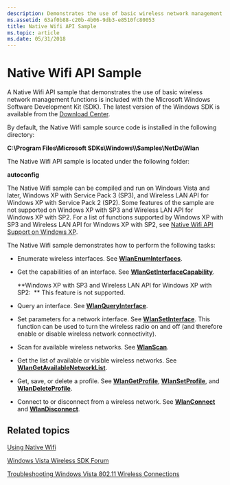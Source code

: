 ```yaml
---
description: Demonstrates the use of basic wireless network management functions.
ms.assetid: 63af0b88-c20b-4b06-9db3-e8510fc80053
title: Native Wifi API Sample
ms.topic: article
ms.date: 05/31/2018
---
```


# Native Wifi API Sample

A Native Wifi API sample that demonstrates the use of basic wireless network management functions is included with the Microsoft Windows Software Development Kit (SDK). The latest version of the Windows SDK is available from the [Download Center](https://developer.microsoft.com/windows/downloads).

By default, the Native Wifi sample source code is installed in the following directory:

**C:\\Program Files\\Microsoft SDKs\\Windows\\<version number>\\Samples\\NetDs\\Wlan**

The Native Wifi API sample is located under the following folder:

**autoconfig**

The Native Wifi sample can be compiled and run on Windows Vista and later, Windows XP with Service Pack 3 (SP3), and Wireless LAN API for Windows XP with Service Pack 2 (SP2). Some features of the sample are not supported on Windows XP with SP3 and Wireless LAN API for Windows XP with SP2. For a list of functions supported by Windows XP with SP3 and Wireless LAN API for Windows XP with SP2, see [Native Wifi API Support on Windows XP](about-wireless-lan-api-for-windows-xp-service-pack-2.md).

The Native Wifi sample demonstrates how to perform the following tasks:

-   Enumerate wireless interfaces. See [**WlanEnumInterfaces**](/windows/desktop/api/wlanapi/nf-wlanapi-wlanenuminterfaces).
-   Get the capabilities of an interface. See [**WlanGetInterfaceCapability**](/windows/desktop/api/wlanapi/nf-wlanapi-wlangetinterfacecapability).

    **Windows XP with SP3 and Wireless LAN API for Windows XP with SP2:  ** This feature is not supported.

-   Query an interface. See [**WlanQueryInterface**](/windows/desktop/api/Wlanapi/nf-wlanapi-wlanqueryinterface).
-   Set parameters for a network interface. See [**WlanSetInterface**](/windows/desktop/api/Wlanapi/nf-wlanapi-wlansetinterface). This function can be used to turn the wireless radio on and off (and therefore enable or disable wireless network connectivity).
-   Scan for available wireless networks. See [**WlanScan**](/windows/desktop/api/wlanapi/nf-wlanapi-wlanscan).
-   Get the list of available or visible wireless networks. See [**WlanGetAvailableNetworkList**](/windows/desktop/api/wlanapi/nf-wlanapi-wlangetavailablenetworklist).
-   Get, save, or delete a profile. See [**WlanGetProfile**](/windows/desktop/api/wlanapi/nf-wlanapi-wlangetprofile), [**WlanSetProfile**](/windows/desktop/api/wlanapi/nf-wlanapi-wlansetprofile), and [**WlanDeleteProfile**](/windows/desktop/api/wlanapi/nf-wlanapi-wlandeleteprofile).
-   Connect to or disconnect from a wireless network. See [**WlanConnect**](/windows/desktop/api/wlanapi/nf-wlanapi-wlanconnect) and [**WlanDisconnect**](/windows/desktop/api/wlanapi/nf-wlanapi-wlandisconnect).

## Related topics

<dl> <dt>

[Using Native Wifi](using-native-wifi.md)
</dt> <dt>

[Windows Vista Wireless SDK Forum](https://social.msdn.microsoft.com/Forums/b6bbd8f0-a921-480f-9b4b-845336462bc0/welcome-to-the-windows-vista-wireless-sdk-forum)
</dt> <dt>

[Troubleshooting Windows Vista 802.11 Wireless Connections](/previous-versions/windows/it-pro/windows-vista/cc766215(v=ws.10))
</dt> </dl>

 

 
